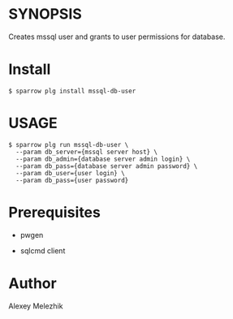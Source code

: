 # SYNOPSIS

Creates mssql user and grants to user permissions for database.

# Install

    $ sparrow plg install mssql-db-user

# USAGE

    $ sparrow plg run mssql-db-user \
      --param db_server={mssql server host} \
      --param db_admin={database server admin login} \
      --param db_pass={database server admin password} \
      --param db_user={user login} \
      --param db_pass={user password}


    
# Prerequisites

* pwgen

* sqlcmd client 

# Author

Alexey Melezhik


